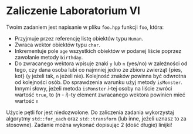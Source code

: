 # Zaliczenie Laboratorium VI
Twoim zadaniem jest napisanie w pliku `foo.hpp` funkcji `foo`, która:
- Przyjmuje przez referencję listę obiektów typu `Human`.
- Zwraca wektor obiektów typu `char`.
- Inkrementuje pole `age` wszystkich obiektów w podanej liście poprzez zawołanie metody `birthday`.
- Do zwracanego wektora wpisuje znaki `y` lub `n` (yes/no) w zależności od tego, czy dana osoba lubi co najmniej jedno ze zbioru zwierząt {pies, kot} (`y` jeżeli tak, `n` jeżeli nie).
Kolejność znaków powinna być odwrotna od kolejności osób.
Do sprawdzenia warunku użyj metody `isMonster`.
Innymi słowy, jeżeli metoda `isMonster` *i*-tej osoby na liście zwróci wartość `true`, to (*n* - *i*)-ty element zwracanego wektora powinien mieć wartość `n`

Użycie pętli for jest niedozwolone.
Do zaliczenia zadania wykorzystaj algorytmy `std::for_each` oraz `std::transform` (lub inne, jeżeli uznasz to za stosowne).
Zadanie można wykonać dopisując 2 (dość długie) linijki!
